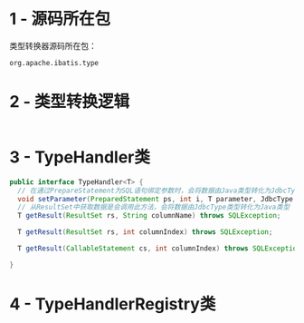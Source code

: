 ​	



# 1 - 源码所在包

类型转换器源码所在包：
```
org.apache.ibatis.type
```

# 2 - 类型转换逻辑

![]()

# 3 - TypeHandler类

```java
public interface TypeHandler<T> {
  // 在通过PrepareStatement为SQL语句绑定参数时，会将数据由Java类型转化为JdbcType类型
  void setParameter(PreparedStatement ps, int i, T parameter, JdbcType jdbcType) throws SQLException;
  // 从ResultSet中获取数据是会调用此方法，会将数据由JdbcType类型转化为Java类型
  T getResult(ResultSet rs, String columnName) throws SQLException;

  T getResult(ResultSet rs, int columnIndex) throws SQLException;

  T getResult(CallableStatement cs, int columnIndex) throws SQLException;

}
```

# 4 - TypeHandlerRegistry类

